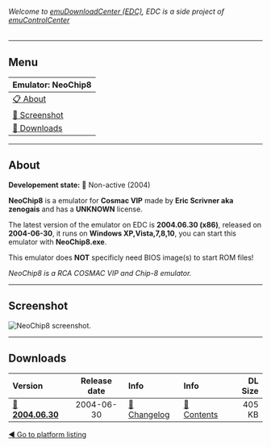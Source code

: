 ###### Welcome to [emuDownloadCenter (EDC)](https://github.com/PhoenixInteractiveNL/emuDownloadCenter/wiki/), EDC is a side project of [emuControlCenter](https://github.com/PhoenixInteractiveNL/emuControlCenter/wiki/)
***
## Menu
| **Emulator: NeoChip8** |
|:---------|
| [:clipboard: About](#about) |
| [:sunrise: Screenshot](#screen) |
| [:floppy_disk: Downloads](#downloads) |
***
## About
**Developement state:** :red_circle: Non-active (2004)

**NeoChip8** is a emulator for **Cosmac VIP** made by **Eric Scrivner aka zenogais** and has a **UNKNOWN** license.

The latest version of the emulator on EDC is **2004.06.30 (x86)**, released on **2004-06-30**, it runs on **Windows XP,Vista,7,8,10**, you can start this emulator with **NeoChip8.exe**.

This emulator does **NOT** specificly need BIOS image(s) to start ROM files!

_NeoChip8 is a RCA COSMAC VIP and Chip-8 emulator._
***
## Screenshot
![](https://raw.githubusercontent.com/PhoenixInteractiveNL/emuDownloadCenter/master/hooks/neochip8/emulator_screen_01.jpg "NeoChip8 screenshot.")
***
## Downloads
| Version  | Release date  | Info       | Info       | DL Size    |
|:---------|:-------------:|:-----------|:-----------|-----------:|
| [:floppy_disk: **2004.06.30**](https://github.com/PhoenixInteractiveNL/edc-repo0005/raw/master/neochip8/2004.06.30.7z) | 2004-06-30 | [:page_facing_up: Changelog](https://github.com/PhoenixInteractiveNL/edc-repo0005/blob/master/neochip8/2004.06.30_changelog.txt) | [:mag_right: Contents](https://github.com/PhoenixInteractiveNL/edc-repo0005/blob/master/neochip8/2004.06.30_contents.txt) | 405 KB |

[:arrow_backward: Go to platform listing](https://github.com/PhoenixInteractiveNL/emuDownloadCenter/wiki/EDC-Platform-List)
